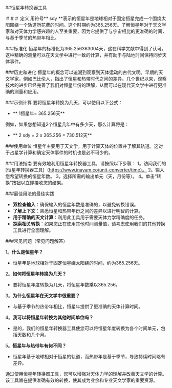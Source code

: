 ##恒星年转换器工具

＃＃＃ 定义
用符号** sdy **表示的恒星年是地球相对于固定恒星完成一个围绕太阳围绕一个轨道所花费的时间。这个时期约为365.256天。了解恒星年对于天文学家和对天体力学感兴趣的人至关重要，因为它提供了与宇宙相比的更准确的时间，与基于季节的热带年相比。

###标准化
恒星年的标准化为365.256363004天，这在科学文献中得到了认可。这种精确的测量可以在天文学中进行一致的计算，并有助于与陆地时间保持同步天体事件。

###历史和进化
恒星年的概念可以追溯到观察到天体运动的古代文明。早期的天文学家，例如巴比伦人，指出了恒星和热带时代之间的差异。几个世纪以来，观察技术的进步已经完善了我们对恒星年份的理解，从而可以在现代天文学中进行更准确的测量和应用。

###示例计算
要将恒星年转换为几天，可以使用以下公式：
-  ** 1恒星年= 365.256天**

例如，如果您想知道2个恒星几年中有多少天，那么计算将是：
-  ** 2 sdy = 2 x 365.256 = 730.512天**

###使用单位
恒星年主要用于天文学，用于计算天体的位置并了解其轨道。这对于占星学计算和确定天体事件的时机也是必不可少的。

###用法指南
要有效地利用恒星年转换器工具，请按照以下步骤：
1。访问我们的[恒星年转换器工具]（https://www.inayam.co/unit-converter/time）。
2。输入您希望转换的恒星年数。
3。选择所需的输出单元（天，月份等）。
4。单击“转换”按钮以立即接收您的结果。

###最佳用法的最佳实践
-  **双检查输入**：确保输入的恒星年数是准确的，以避免转换错误。
-  **了解上下文**：熟悉恒星和热带年份之间的差异以进行明智的计算。
-  **用于精确的天文计算**：利用此工具用于需要天体力学精确度的任务。
-  **探索相关转换**：如果您正在使用其他时间测量值，请考虑使用我们的其他转换工具进行全面理解。

###常见问题（常见问题解答）

1。**什么是恒星年？**
- 恒星年是地球相对于固定恒星绕太阳绕的时间，约为365.256天。

2。**如何将恒星年转换为几天？**
- 要将恒星年度转换为几天，将恒星年数乘以365.256。

3。**为什么恒星年在天文学中很重要？**
- 与基于季节的热带年相比，恒星年提供了更准确的天体计算时间。

4。**我可以将恒星年转换为其他时间单位吗？**
- 是的，我们的恒星年转换器工具使您可以将恒星年度转换为各个时间单元，包括天数和几个月。

5。**恒星年与热带年有何不同？**
- 恒星年基于地球相对于恒星的轨道，而热带年是基于季节，导致持续时间略有差异。

通过使用恒星年转换器工具，您可以增强对天体力学的理解并改善天文学的计算。该工具旨在提供准确有效的转换，使其成为业余和专业天文学家的重要资源。